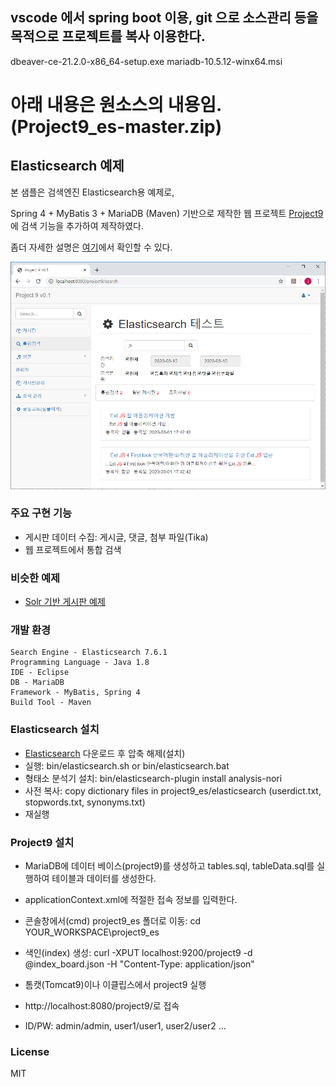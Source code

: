 ## vscode 에서 spring boot 이용, git 으로 소스관리 등을 목적으로 프로젝트를 복사 이용한다.
dbeaver-ce-21.2.0-x86_64-setup.exe
mariadb-10.5.12-winx64.msi


# 아래 내용은 원소스의 내용임. (Project9_es-master.zip)

## Elasticsearch 예제 ##
본 샘플은  검색엔진 Elasticsearch용 예제로,

Spring 4 + MyBatis 3 + MariaDB (Maven) 기반으로  제작한 웹 프로젝트 [Project9](https://github.com/gujc71/project9)에 검색 기능을 추가하여 제작하였다.

좀더 자세한 설명은 [여기](https://forest71.tistory.com/207)에서 확인할 수 있다.


![Screenshot](./screenshot.png)


### 주요 구현 기능 ###
- 게시판 데이터 수집: 게시글, 댓글, 첨부 파일(Tika)
- 웹 프로젝트에서 통합 검색

### 비슷한 예제  ###
- [Solr 기반 게시판 예제](https://github.com/gujc71/Project9_Solr)

### 개발 환경 ###
    Search Engine - Elasticsearch 7.6.1
    Programming Language - Java 1.8
    IDE - Eclipse
    DB - MariaDB 
    Framework - MyBatis, Spring 4
    Build Tool - Maven



### Elasticsearch 설치 ###
- [Elasticsearch](https://www.elastic.co/kr/downloads/elasticsearch) 다운로드 후 압축 해제(설치)  
- 실행: bin/elasticsearch.sh or bin/elasticsearch.bat 
- 형태소 분석기 설치: bin/elasticsearch-plugin install analysis-nori
- 사전 복사: copy dictionary files in project9_es/elasticsearch (userdict.txt, stopwords.txt, synonyms.txt)
- 재실행

### Project9 설치 ###
- MariaDB에 데이터 베이스(project9)를 생성하고 tables.sql, tableData.sql를 실행하여 테이블과 데이터를 생성한다.
- applicationContext.xml에 적절한 접속 정보를 입력한다.

- 콘솔창에서(cmd) project9_es 폴더로 이동: cd YOUR_WORKSPACE\project9_es
- 색인(index) 생성: curl -XPUT localhost:9200/project9 -d @index_board.json -H "Content-Type: application/json"

- 톰캣(Tomcat9)이나 이클립스에서 project9 실행 
- http://localhost:8080/project9/로 접속
- ID/PW: admin/admin, user1/user1, user2/user2 ...


### License ###
MIT
  
  

